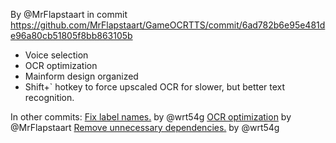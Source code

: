 By @MrFlapstaart in commit https://github.com/MrFlapstaart/GameOCRTTS/commit/6ad782b6e95e481de96a80cb51805f8bb863105b
- Voice selection
- OCR optimization
- Mainform design organized
- Shift+` hotkey to force upscaled OCR for slower, but better text recognition.

In other commits:
[Fix label names.](https://github.com/MrFlapstaart/GameOCRTTS/commit/f69fb752b9628ccbe5e2f6d3bfbebc9d8b5c9a02) by @wrt54g
[OCR optimization](https://github.com/MrFlapstaart/GameOCRTTS/commit/c8366243276d5268bfe8dd733e4fe351d70c44c0) by @MrFlapstaart 
[Remove unnecessary dependencies.](https://github.com/MrFlapstaart/GameOCRTTS/commit/9986fff1d23387917cdf6650898408e2085a6033) by @wrt54g
